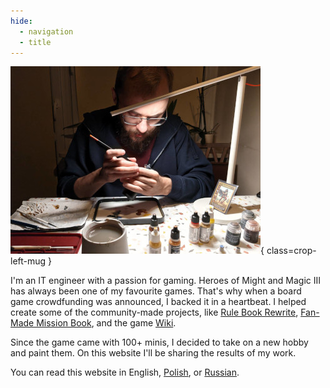 ```yaml
---
hide:
  - navigation
  - title
---
```

![qwrtln](assets/images/photo.jpeg){ class=crop-left-mug }

I'm an IT engineer with a passion for gaming.
Heroes of Might and Magic III has always been one of my favourite games.
That's why when a board game crowdfunding was announced, I backed it in a heartbeat.
I helped create some of the community-made projects, like [Rule Book Rewrite](https://github.com/Heegu-sama/Homm3BG), [Fan-Made Mission Book](https://github.com/qwrtln/Homm3BG-mission-book), and the game [Wiki](https://homm3bg.wiki/).

Since the game came with 100+ minis, I decided to take on a new hobby and paint them.
On this website I'll be sharing the results of my work.

You can read this website in English, [Polish](https://pl.paint-h3.qwrtln.nl), or [Russian](https://ru.paint-h3.qwrtln.nl).
